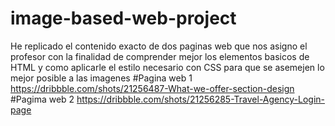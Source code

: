 # image-based-web-project
He replicado el contenido exacto de dos paginas web que nos asigno el profesor con la finalidad de comprender mejor los elementos basicos de HTML y como aplicarle el estilo necesario con CSS para que se asemejen lo mejor posible a las imagenes
#Pagina web 1
https://dribbble.com/shots/21256487-What-we-offer-section-design
#Pagima web 2
https://dribbble.com/shots/21256285-Travel-Agency-Login-page
